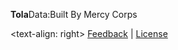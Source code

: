 
<P ALIGN=LEFT><b>Tola</b>Data:Built By Mercy Corps 

<text-align: right>
 [Feedback](http://tola.work) | [License](https://github.com/toladata/TolaActivity/blob/master/LICENSE)

